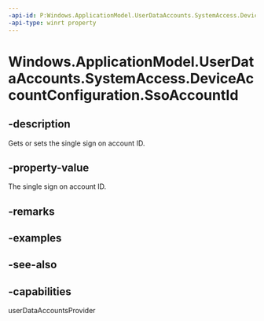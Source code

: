 ```yaml
---
-api-id: P:Windows.ApplicationModel.UserDataAccounts.SystemAccess.DeviceAccountConfiguration.SsoAccountId
-api-type: winrt property
---
```


<!-- Property syntax
public string SsoAccountId { get;  set; }
-->

# Windows.ApplicationModel.UserDataAccounts.SystemAccess.DeviceAccountConfiguration.SsoAccountId

## -description
Gets or sets the single sign on account ID.

## -property-value
The single sign on account ID.

## -remarks

## -examples

## -see-also


## -capabilities
userDataAccountsProvider